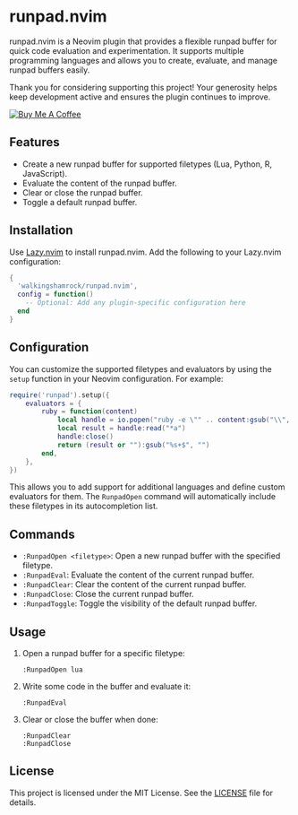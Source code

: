 # runpad.nvim

runpad.nvim is a Neovim plugin that provides a flexible runpad buffer for quick code evaluation and experimentation. It supports multiple programming languages and allows you to create, evaluate, and manage runpad buffers easily.

Thank you for considering supporting this project! Your generosity helps keep development active and ensures the plugin continues to improve.

[![Buy Me A Coffee](https://img.shields.io/badge/-Buy%20me%20a%20coffee-yellow?style=for-the-badge&logo=buy-me-a-coffee&logoColor=white)](https://www.buymeacoffee.com/walkingshamrock)

## Features

- Create a new runpad buffer for supported filetypes (Lua, Python, R, JavaScript).
- Evaluate the content of the runpad buffer.
- Clear or close the runpad buffer.
- Toggle a default runpad buffer.

## Installation

Use [Lazy.nvim](https://github.com/folke/lazy.nvim) to install runpad.nvim. Add the following to your Lazy.nvim configuration:

```lua
{
  'walkingshamrock/runpad.nvim',
  config = function()
    -- Optional: Add any plugin-specific configuration here
  end
}
```

## Configuration

You can customize the supported filetypes and evaluators by using the `setup` function in your Neovim configuration. For example:

```lua
require('runpad').setup({
    evaluators = {
        ruby = function(content)
            local handle = io.popen("ruby -e \"" .. content:gsub("\\", "\\\\"):gsub("\"", "\\\"") .. "\"")
            local result = handle:read("*a")
            handle:close()
            return (result or ""):gsub("%s+$", "")
        end,
    },
})
```

This allows you to add support for additional languages and define custom evaluators for them. The `RunpadOpen` command will automatically include these filetypes in its autocompletion list.

## Commands

- `:RunpadOpen <filetype>`: Open a new runpad buffer with the specified filetype.
- `:RunpadEval`: Evaluate the content of the current runpad buffer.
- `:RunpadClear`: Clear the content of the current runpad buffer.
- `:RunpadClose`: Close the current runpad buffer.
- `:RunpadToggle`: Toggle the visibility of the default runpad buffer.

## Usage

1. Open a runpad buffer for a specific filetype:
   ```vim
   :RunpadOpen lua
   ```

2. Write some code in the buffer and evaluate it:
   ```vim
   :RunpadEval
   ```

3. Clear or close the buffer when done:
   ```vim
   :RunpadClear
   :RunpadClose
   ```

## License

This project is licensed under the MIT License. See the [LICENSE](LICENSE) file for details.
